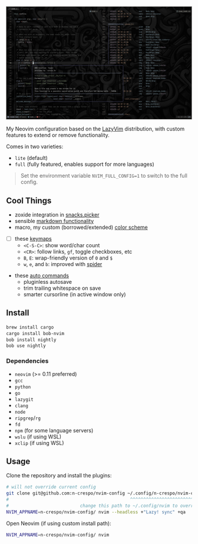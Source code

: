 ![image](./images/image.png)

My Neovim configuration based on the [LazyVim](https://www.lazyvim.org)
distribution, with custom features to extend or remove functionality.

Comes in two varieties:

- `lite` (default)
- `full` (fully featured, enables support for more languages)

> Set the environment variable `NVIM_FULL_CONFIG=1` to switch to the full config.

## Cool Things

- zoxide integration in [snacks.picker](./lua/plugins/picker.lua)
- sensible [markdown functionality](./lua/plugins/markdown.lua)
- macro, my custom (borrowed/extended) [color scheme](./colors/macro.lua)
- [ ] these [keymaps](./lua/config/keymaps.lua)
  - `<C-S-C>`: show word/char count
  - `<CR>`: follow links, `gf`, toggle checkboxes, etc
  - `B`, `E`: wrap-friendly version of `0` and `$`
  - `w`, `e`, and `b`: improved with [spider](./lua/plugins/spider.lua)
- these [auto commands](./lua/config/autocmds.lua)
  - pluginless autosave
  - trim trailing whitespace on save
  - smarter cursorline (in active window only)

## Install

```bash
brew install cargo
cargo install bob-nvim
bob install nightly
bob use nightly
```

### Dependencies

- `neovim` (>= 0.11 preferred)
- `gcc`
- `python`
- `go`
- `lazygit`
- `clang`
- `node`
- `ripgrep`/`rg`
- `fd`
- `npm` (for some language servers)
- `wslu` (if using WSL)
- `xclip` (if using WSL)

## Usage

Clone the repository and install the plugins:

```bash
# will not override current config
git clone git@github.com:n-crespo/nvim-config ~/.config/n-crespo/nvim-config
#                                              ^^^^^^^^^^^^^^^^^^^^^^^^^^^^^
#                           change this path to ~/.config/nvim to override current config
NVIM_APPNAME=n-crespo/nvim-config/ nvim --headless +"Lazy! sync" +qa
```

Open Neovim (if using custom install path):

```bash
NVIM_APPNAME=n-crespo/nvim-config/ nvim
```
